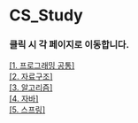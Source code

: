 # CS_Study
### 클릭 시 각 페이지로 이동합니다.
[[1. 프로그래밍 공통]](https://github.com/LeeKiJong/CS_Study/blob/main/Programming/README.md)  
[[2. 자료구조]](https://github.com/LeeKiJong/CS_Study/blob/main/%EC%9E%90%EB%A3%8C%EA%B5%AC%EC%A1%B0/README.md)  
[[3. 알고리즘]](https://github.com/LeeKiJong/CS_Study/blob/main/Algorithm/README.md)  
[[4. 자바]](https://github.com/LeeKiJong/CS_Study/blob/main/Java/README.md)  
[[5. 스프링]](https://github.com/LeeKiJong/CS_Study/blob/main/Spring/README.md)  
